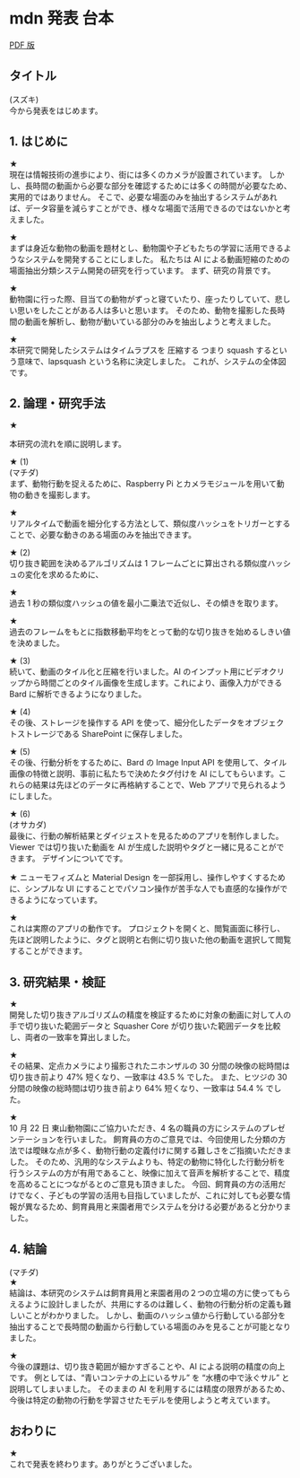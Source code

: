 # mdn 発表 台本

[PDF 版](https://tiny.cc/lapsq-sh/docs/5_mdn/test/script/0.pdf?web=1)

## タイトル

(スズキ)  
今から発表をはじめます。

## 1. はじめに

★  
現在は情報技術の進歩により、街には多くのカメラが設置されています。
しかし、長時間の動画から必要な部分を確認するためには多くの時間が必要なため、実用的ではありません。
そこで、必要な場面のみを抽出するシステムがあれば、データ容量を減らすことができ、様々な場面で活用できるのではないかと考えました。

★  
まずは身近な動物の動画を題材とし、動物園や子どもたちの学習に活用できるようなシステムを開発することにしました。
私たちは AI による動画短縮のための場面抽出分類システム開発の研究を行っています。
まず、研究の背景です。

★  
動物園に行った際、目当ての動物がずっと寝ていたり、座ったりしていて、悲しい思いをしたことがある人は多いと思います。
そのため、動物を撮影した長時間の動画を解析し、動物が動いている部分のみを抽出しようと考えました。

★  
本研究で開発したシステムはタイムラプスを 圧縮する つまり squash するという意味で、lapsquash という名称に決定しました。
これが、システムの全体図です。

## 2. 論理・研究手法

★

本研究の流れを順に説明します。

★ (1)  
(マチダ)  
まず、動物行動を捉えるために、Raspberry Pi とカメラモジュールを用いて動物の動きを撮影します。

★  
リアルタイムで動画を細分化する方法として、類似度ハッシュをトリガーとすることで、必要な動きのある場面のみを抽出できます。

★ (2)  
切り抜き範囲を決めるアルゴリズムは 1 フレームごとに算出される類似度ハッシュの変化を求めるために、

★  
過去 1 秒の類似度ハッシュの値を最小二乗法で近似し、その傾きを取ります。

★  
過去のフレームをもとに指数移動平均をとって動的な切り抜きを始めるしきい値を決めました。

★ (3)  
続いて、動画のタイル化と圧縮を行いました。AI のインプット用にビデオクリップから時間ごとのタイル画像を生成します。これにより、画像入力ができる Bard に解析できるようになりました。

★ (4)  
その後、ストレージを操作する API を使って、細分化したデータをオブジェクトストレージである SharePoint に保存しました。

★ (5)  
その後、行動分析をするために、Bard の Image Input API を使用して、タイル画像の特徴と説明、事前に私たちで決めたタグ付けを AI にしてもらいます。これらの結果は先ほどのデータに再格納することで、Web アプリで見られるようにしました。

★ (6)  
(オサカダ)  
最後に、行動の解析結果とダイジェストを見るためのアプリを制作しました。
Viewer では切り抜いた動画を AI が生成した説明やタグと一緒に見ることができます。
デザインについてです。

★
ニューモフィズムと Material Design を一部採用し、操作しやすくするために、シンプルな UI にすることでパソコン操作が苦手な人でも直感的な操作ができるようになっています。

★  
これは実際のアプリの動作です。
プロジェクトを開くと、閲覧画面に移行し、先ほど説明したように、タグと説明と右側に切り抜いた他の動画を選択して閲覧することができます。

## 3. 研究結果・検証

★  
開発した切り抜きアルゴリズムの精度を検証するために対象の動画に対して人の手で切り抜いた範囲データと Squasher Core が切り抜いた範囲データを比較し、両者の一致率を算出しました。

★  
その結果、定点カメラにより撮影されたニホンザルの 30 分間の映像の総時間は切り抜き前より 47% 短くなり、一致率は 43.5 % でした。
また、ヒツジの 30 分間の映像の総時間は切り抜き前より 64% 短くなり、一致率は 54.4 % でした。

★  
10 月 22 日 東山動物園にご協力いただき、4 名の職員の方にシステムのプレゼンテーションを行いました。
飼育員の方のご意見では、今回使用した分類の方法では曖昧な点が多く、動物行動の定義付けに関する難しさをご指摘いただきました。
そのため、汎用的なシステムよりも、特定の動物に特化した行動分析を行うシステムの方が有用であること、映像に加えて音声を解析することで、精度を高めることにつながるとのご意見も頂きました。
今回、飼育員の方の活用だけでなく、子どもの学習の活用も目指していましたが、これに対しても必要な情報が異なるため、飼育員用と来園者用でシステムを分ける必要があると分かりました。

## 4. 結論

(マチダ)  
★  
結論は、本研究のシステムは飼育員用と来園者用の２つの立場の方に使ってもらえるように設計しましたが、共用にするのは難しく、動物の行動分析の定義も難しいことがわかりました。
しかし、動画のハッシュ値から行動している部分を抽出することで長時間の動画から行動している場面のみを見ることが可能となりました。

★  
今後の課題は、切り抜き範囲が細かすぎることや、AI による説明の精度の向上です。
例としては、“青いコンテナの上にいるサル” を “水槽の中で泳ぐサル” と説明してしまいました。
そのままの AI を利用するには精度の限界があるため、今後は特定の動物の行動を学習させたモデルを使用しようと考えています。

## おわりに

★  
これで発表を終わります。ありがとうございました。
